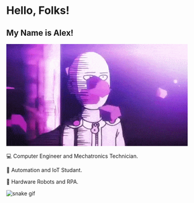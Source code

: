 # Hello, Folks!
## My Name is Alex!


![](saitama.gif)

💻 Computer Engineer and Mechatronics Technician.

👾 Automation and IoT Studant.

🤖 Hardware Robots and RPA.


![snake gif](https://github.com/AlexCantero/AlexCantero/blob/output/github-contribution-grid-snake.gif)


